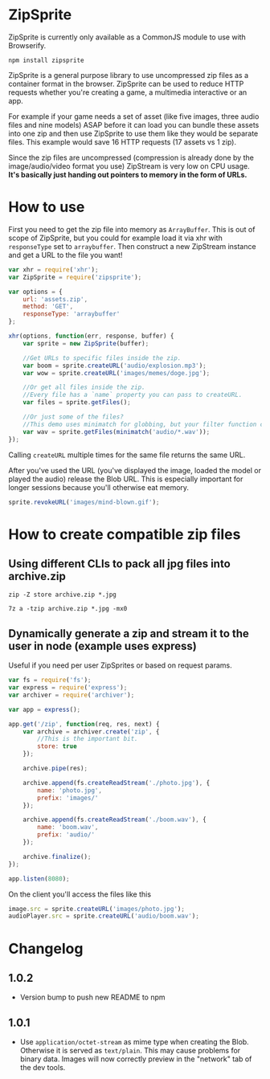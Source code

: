 ZipSprite
=========

ZipSprite is currently only available as a CommonJS module to use with Browserify.

`npm install zipsprite`

ZipSprite is a general purpose library to use uncompressed zip files as a container format in the browser. ZipSprite can be used to reduce HTTP requests whether you're creating a game, a multimedia interactive or an app.

For example if your game needs a set of asset (like five images, three audio files and nine models) ASAP before it can load you can bundle these assets into one zip and then use ZipSprite to use them like they would be separate files. This example would save 16 HTTP requests (17 assets vs 1 zip).

Since the zip files are uncompressed (compression is already done by the image/audio/video format you use) ZipStream is very low on CPU usage. **It's basically just handing out pointers to memory in the form of URLs.**


How to use
==========

First you need to get the zip file into memory as `ArrayBuffer`. This is out of scope of ZipSprite, but you could for example load it via xhr with `responseType` set to `arraybuffer`. Then construct a new ZipStream instance and get a URL to the file you want!

```js
var xhr = require('xhr');
var ZipSprite = require('zipsprite');

var options = {
	url: 'assets.zip',
	method: 'GET',
	responseType: 'arraybuffer'
};

xhr(options, function(err, response, buffer) {
	var sprite = new ZipSprite(buffer);

	//Get URLs to specific files inside the zip.
	var boom = sprite.createURL('audio/explosion.mp3');
	var wow = sprite.createURL('images/memes/doge.jpg');

	//Or get all files inside the zip.
	//Every file has a `name` property you can pass to createURL.
	var files = sprite.getFiles();

	//Or just some of the files?
	//This demo uses minimatch for globbing, but your filter function can do whatever you want (e.g. regular expressions).
	var wav = sprite.getFiles(minimatch('audio/*.wav'));
});
```

Calling `createURL` multiple times for the same file returns the same URL.

After you've used the URL (you've displayed the image, loaded the model or played the audio) release the Blob URL. This is especially important for longer sessions because you'll otherwise eat memory.

```js
sprite.revokeURL('images/mind-blown.gif');
```


How to create compatible zip files
==================================

Using different CLIs to pack all jpg files into archive.zip
-----------------------------------------------------------

```
zip -Z store archive.zip *.jpg

7z a -tzip archive.zip *.jpg -mx0
```

Dynamically generate a zip and stream it to the user in node (example uses express)
-----------------------------------------------------------------------------------

Useful if you need per user ZipSprites or based on request params.

```js
var fs = require('fs');
var express = require('express');
var archiver = require('archiver');

var app = express();

app.get('/zip', function(req, res, next) {
	var archive = archiver.create('zip', {
		//This is the important bit.
		store: true
	});

	archive.pipe(res);

	archive.append(fs.createReadStream('./photo.jpg'), {
		name: 'photo.jpg',
		prefix: 'images/'
	});

	archive.append(fs.createReadStream('./boom.wav'), {
		name: 'boom.wav',
		prefix: 'audio/'
	});

	archive.finalize();
});

app.listen(8080);
```

On the client you'll access the files like this

```js
image.src = sprite.createURL('images/photo.jpg');
audioPlayer.src = sprite.createURL('audio/boom.wav');
```


Changelog
=========

1.0.2
-----

* Version bump to push new README to npm

1.0.1
-----

* Use `application/octet-stream` as mime type when creating the Blob. Otherwise it is served as `text/plain`. This may cause problems for binary data. Images will now correctly preview in the "network" tab of the dev tools.